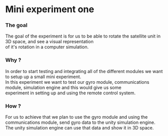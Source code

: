 # Mini experiment one  

### The goal
The goal of the experiment is for us to be able to rotate the satellite unit in 3D space, and see a visual representation  
of it's rotation in a computer simulation.  

### Why ?
In order to start testing and integrating all of the different modules we want to setup up a small mini experiment.  
In this experiment we want to test our gyro module, communications module, simulation engine and this would give us some  
experiment in setting up and using the remote control system.  

### How ?
For us to achieve that we plan to use the gyro module and using the communications module, send gyro data to the unity simulation engine.  
The unity simulation engine can use that data and show it in 3D space.
